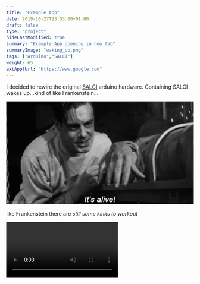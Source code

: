 ```yaml
---
title: "Example App"
date: 2019-10-27T23:53:00+01:00
draft: false
type: "project"
hideLastModified: true
summary: "Example App opening in new tab"
summaryImage: "waking_up.png"
tags: ["Arduino","SALCI"]
weight: 65
extApplUrl: "https://www.google.com"
---
```


 I decided to rewire the original  [SALCI](https://github.com/dunhampa/SALCI)  arduino hardware. Containing  SALCI wakes up...kind of like Frankenstein...

<p style="text-align:left;">

<img src="it_alive.gif" alt="Frankenstein Awakes Animation" style="width:600px"></a><p>



like Frankenstein there are *still some kinks to workout* 

<video controls>
  <source src="IMG_0605.mp4" type="video/mp4">
</video>